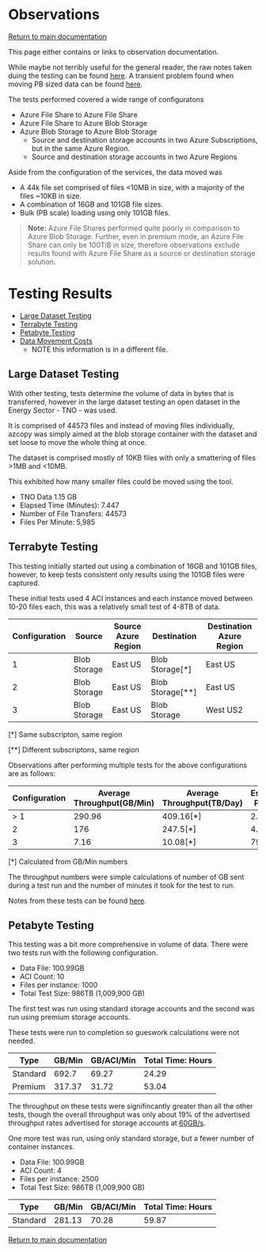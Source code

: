 # Observations

[Return to main documentation](../README.md#additional-documents)

This page either contains or links to observation documentation. 

While maybe not terribly useful for the general reader, the raw notes taken duing the testing can be found [here](./massive_files.md). A transient problem found when moving PB sized data can be found [here](./massive_move.md).

The tests performed covered a wide range of configuratons

- Azure File Share to Azure File Share 
- Azure File Share to Azure Blob Storage
- Azure Blob Storage to Azure Blob Storage
    - Source and destination storage accounts in two Azure Subscriptions, but in the same Azure Region.
    - Source and destination storage accounts in two Azure Regions

Aside from the configuration of the services, the data moved was 

- A 44k file set comprised of files <10MB in size, with a majority of the files ~10KB in size. 
- A combination of 16GB and 101GB file sizes. 
- Bulk (PB scale) loading using only 101GB files. 

> <b>Note:</b> Azure File Shares performed quite poorly in comparison to Azure Blob Storage. Further, even in premium mode, an Azure File Share can only be 100TiB in size, therefore observations exclude results found with Azure File Share as a source or destination storage solution. 

# Testing Results

- [Large Dataset Testing](#large-dataset-testing)
- [Terrabyte Testing](#terrabyte-testing)
- [Petabyte Testing](#petabyte-testing)
- [Data Movement Costs](./knowledge.md#data-movement-costs)
    - NOTE this information is in a different file. 

## Large Dataset Testing

With other testing, tests determine the volume of data in bytes that is transferred, however in the large dataset testing an open dataset in the Energy Sector - TNO - was used. 

It is comprised of 44573 files and instead of moving files individually, azcopy was simply aimed at the blob storage container with the dataset and set loose to move the whole thing at once.

The dataset is comprised mostly of 10KB files with only a smattering of files >1MB and <10MB.

This exhibited how many smaller files could be moved using the tool. 

- TNO Data 1.15 GB
- Elapsed Time (Minutes): 7.447
- Number of File Transfers: 44573
- Files Per Minute: 5,985

## Terrabyte Testing

This testing initially started out using a combination of 16GB and 101GB files, however, to keep tests consistent only results using the 101GB files were captured. 

These initial tests used 4 ACI instances and each instance moved between 10-20 files each, this was a relatively small test of 4-8TB of data.

|Configuration|Source|Source Azure Region|Destination|Destination Azure Region|
|----|----|----|----|----|
|1|Blob Storage|East US|Blob Storage[*]|East US|
|2|Blob Storage|East US|Blob Storage[**]|East US|
|3|Blob Storage|East US|Blob Storage|West US2|

[*] Same subscripton, same region

[**] Different subscriptons, same region

Observations after performing multiple tests for the above configurations are as follows: 

|Configuration|Average Throughput(GB/Min)|Average Throughput(TB/Day)|Estimated PB Days|
|----|----|----|----|
|> 1|290.96|409.16[*]|2.50[*]|
|2|176|247.5[*]|4.13[*]|
|3|7.16|10.08[*]|79.24[*]|

[*] Calculated from GB/Min numbers


The throughput numbers were simple calculations of number of GB sent during a test run and the number of minutes it took for the test to run.  

Notes from these tests can be found [here](./massive_files.md).


## Petabyte Testing

This testing was a bit more comprehensive in volume of data. There were two tests run with the following configuration.

- Data File: 100.99GB
- ACI Count: 10
- Files per instance: 1000
- Total Test Size: 986TB (1,009,900 GB)

The first test was run using standard storage accounts and the second was run using premium storage accounts. 

These tests were run to completion so gueswork calculations were not needed.

|Type|GB/Min|GB/ACI/Min|Total Time: Hours|
|---|---|---|---|
|Standard|692.7|69.27|24.29|
|Premium|317.37|31.72|53.04|

The throughput on these tests were signifincantly greater than all the other tests, though the overall throughput was only about 19% of the advertised throughput rates advertised for storage accounts at  [60GB/s](https://docs.microsoft.com/en-us/azure/storage/common/scalability-targets-standard-account).  

One more test was run, using only standard storage, but a fewer number of container instances.
- Data File: 100.99GB
- ACI Count: 4
- Files per instance: 2500
- Total Test Size: 986TB (1,009,900 GB)

|Type|GB/Min|GB/ACI/Min|Total Time: Hours|
|---|---|---|---|
|Standard|281.13|70.28|59.87|


[Return to main documentation](../README.md#additional-documents)
